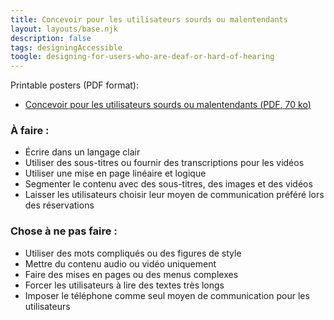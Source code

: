 ```yaml
---
title: Concevoir pour les utilisateurs sourds ou malentendants
layout: layouts/base.njk
description: false
tags: designingAccessible
toogle: designing-for-users-who-are-deaf-or-hard-of-hearing
---
```

<p>Printable posters <span id="das1">(PDF format)</span>:</p>
<ul>
			<li><a href="{{ rootPath }}docs/posters/Sourds-fr_2023.pdf" id="das4" aria-labelledby="das4 das1">Concevoir pour les utilisateurs sourds ou malentendants (<abbr lang="en" title="Portable Document Format">PDF</abbr>, 70 <abbr title="kilo-octet">ko</abbr>)</a></li></ul>


<div class="row">
	<div class="col-md-6">

### À faire :

*   Écrire dans un langage clair
*   Utiliser des sous-titres ou fournir des transcriptions pour les vidéos
*   Utiliser une mise en page linéaire et logique
*   Segmenter le contenu avec des sous-titres, des images et des vidéos
*   Laisser les utilisateurs choisir leur moyen de communication préféré lors des réservations
	</div>
	<div class="col-md-6">

### Chose à ne pas faire :

*   Utiliser des mots compliqués ou des figures de style
*   Mettre du contenu audio ou vidéo uniquement
*   Faire des mises en pages ou des menus complexes
*   Forcer les utilisateurs à lire des textes très longs
*   Imposer le téléphone comme seul moyen de communication pour les utilisateurs
	</div>
</div>
